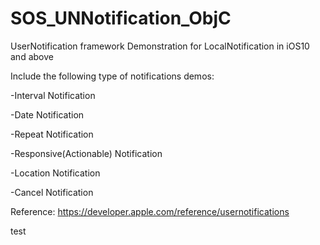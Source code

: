 # SOS_UNNotification_ObjC

UserNotification framework Demonstration for LocalNotification in iOS10 and above

Include the following type of notifications demos:

-Interval Notification

-Date Notification

-Repeat Notification

-Responsive(Actionable) Notification

-Location Notification

-Cancel Notification


Reference:
https://developer.apple.com/reference/usernotifications


 test
 
